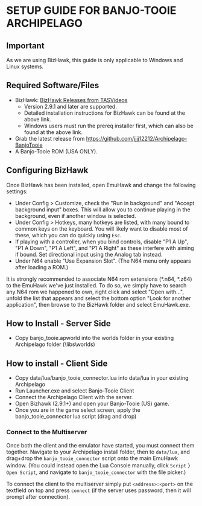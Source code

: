 
# SETUP GUIDE FOR BANJO-TOOIE ARCHIPELAGO

## Important

As we are using BizHawk, this guide is only applicable to Windows and Linux systems.

## Required Software/Files

-   BizHawk:  [BizHawk Releases from TASVideos](https://tasvideos.org/BizHawk/ReleaseHistory)
    -   Version 2.9.1 and later are supported.
    -   Detailed installation instructions for BizHawk can be found at the above link.
    -   Windows users must run the prereq installer first, which can also be found at the above link.
-   Grab the latest release from https://github.com/jjjj12212/Archipelago-BanjoTooie
-   A Banjo-Tooie ROM (USA ONLY).

## Configuring BizHawk

Once BizHawk has been installed, open EmuHawk and change the following settings:

-   Under Config > Customize, check the "Run in background" and "Accept background input" boxes. This will allow you to continue playing in the background, even if another window is selected.
-   Under Config > Hotkeys, many hotkeys are listed, with many bound to common keys on the keyboard. You will likely want to disable most of these, which you can do quickly using  `Esc`.
-   If playing with a controller, when you bind controls, disable "P1 A Up", "P1 A Down", "P1 A Left", and "P1 A Right" as these interfere with aiming if bound. Set directional input using the Analog tab instead.
-   Under N64 enable "Use Expansion Slot". (The N64 menu only appears after loading a ROM.)

It is strongly recommended to associate N64 rom extensions (*.n64, *.z64) to the EmuHawk we've just installed. To do so, we simply have to search any N64 rom we happened to own, right click and select "Open with…", unfold the list that appears and select the bottom option "Look for another application", then browse to the BizHawk folder and select EmuHawk.exe.

## How to Install - Server Side
- Copy banjo_tooie.apworld into the worlds folder in your existing Archipelago folder (\libs\worlds)

## How to install - Client Side

- Copy data/lua/banjo_tooie_connector.lua into data/lua in your existing Archipelago
- Run Launcher.exe and select Banjo-Tooie Client
- Connect the Archipelago Client with the server.
- Open Bizhawk (2.9.1+) and open your Banjo-Tooie (US) game.
- Once you are in the game select screen, apply the banjo_tooie_connector lua script (drag and drop)

### Connect to the Multiserver

Once both the client and the emulator have started, you must connect them together. Navigate to your Archipelago install folder, then to  `data/lua`, and drag+drop the  `banjo_tooie_connector`  script onto the main EmuHawk window. (You could instead open the Lua Console manually, click  `Script`  〉  `Open Script`, and navigate to  `banjo_tooie_connector`  with the file picker.)

To connect the client to the multiserver simply put  `<address>:<port>`  on the textfield on top and press `connect` (if the server uses password, then it will prompt after connection).
